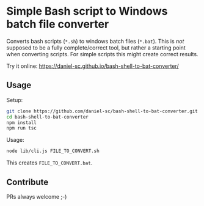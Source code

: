 # Simple Bash script to Windows batch file converter

Converts bash scripts (`*.sh`) to windows batch files (`*.bat`). 
This is _not_ supposed to be a fully complete/correct tool, but rather a starting point when converting scripts. 
For simple scripts this might create correct results.

Try it online: https://daniel-sc.github.io/bash-shell-to-bat-converter/

## Usage
Setup:
```sh
git clone https://github.com/daniel-sc/bash-shell-to-bat-converter.git
cd bash-shell-to-bat-converter
npm install
npm run tsc
``` 

Usage:
```sh
node lib/cli.js FILE_TO_CONVERT.sh
```
This creates `FILE_TO_CONVERT.bat`.

## Contribute

PRs always welcome ;-)
